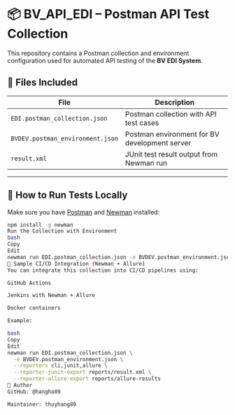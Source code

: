 # 📦 BV_API_EDI – Postman API Test Collection

This repository contains a Postman collection and environment configuration used for automated API testing of the **BV EDI System**.

## 📁 Files Included

| File                             | Description                                      |
|----------------------------------|--------------------------------------------------|
| `EDI.postman_collection.json`    | Postman collection with API test cases           |
| `BVDEV.postman_environment.json` | Postman environment for BV development server    |
| `result.xml`                     | JUnit test result output from Newman run         |

---

## 🚀 How to Run Tests Locally

Make sure you have [Postman](https://www.postman.com/) and [Newman](https://www.npmjs.com/package/newman) installed:

```bash
npm install -g newman
Run the Collection with Environment
bash
Copy
Edit
newman run EDI.postman_collection.json -e BVDEV.postman_environment.json --reporters cli,junit --reporter-junit-export result.xml
🧪 Sample CI/CD Integration (Newman + Allure)
You can integrate this collection into CI/CD pipelines using:

GitHub Actions

Jenkins with Newman + Allure

Docker containers

Example:

bash
Copy
Edit
newman run EDI.postman_collection.json \
  -e BVDEV.postman_environment.json \
  --reporters cli,junit,allure \
  --reporter-junit-export reports/result.xml \
  --reporter-allure-export reports/allure-results
👤 Author
GitHub: @hangho89

Maintainer: thuyhang89